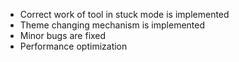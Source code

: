 - Correct work of tool in stuck mode is implemented
- Theme changing mechanism is implemented
- Minor bugs are fixed
- Performance optimization